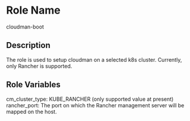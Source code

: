 Role Name
=========
cloudman-boot

Description
-----------
The role is used to setup cloudman on a selected k8s cluster.
Currently, only Rancher is supported.

Role Variables
--------------
cm_cluster_type: KUBE_RANCHER (only supported value at present)
rancher_port: The port on which the Rancher management server will be mapped on the host.
